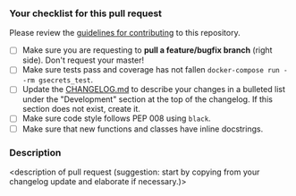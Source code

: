 ### Your checklist for this pull request

Please review the [guidelines for contributing](../CONTRIBUTING.md) to this repository.

- [ ] Make sure you are requesting to **pull a feature/bugfix branch** (right side). Don't request your master!
- [ ] Make sure tests pass and coverage has not fallen `docker-compose run --rm gsecrets_test`.
- [ ] Update the [CHANGELOG.md](../CHANGELOG.md) to describe your changes in a bulleted list under the "Development" section at the top of the changelog. If this section does not exist, create it.
- [ ] Make sure code style follows PEP 008 using `black`.
- [ ] Make sure that new functions and classes have inline docstrings.

### Description

\<description of pull request (suggestion: start by copying from your changelog update and elaborate if necessary.)>
